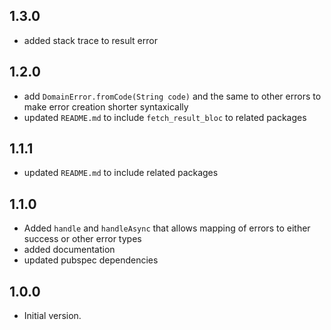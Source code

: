 ## 1.3.0

- added stack trace to result error

## 1.2.0

- add `DomainError.fromCode(String code)` and the same to other errors to make error creation shorter
  syntaxically
- updated `README.md` to include `fetch_result_bloc` to related packages

## 1.1.1

- updated `README.md` to include related packages

## 1.1.0

- Added `handle` and `handleAsync` that allows mapping of errors to either success or other error types
- added documentation
- updated pubspec dependencies

## 1.0.0

- Initial version.

